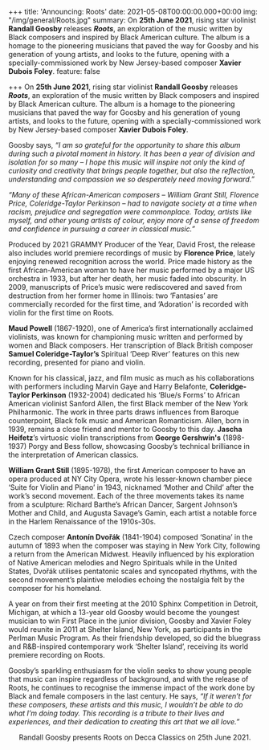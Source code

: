 +++
title: 'Announcing: Roots'
date: 2021-05-08T00:00:00.000+00:00
img: "/img/general/Roots.jpg"
summary: On **25th June 2021**, rising star violinist **Randall Goosby** releases
  _**Roots**_, an exploration of the music written by Black composers and inspired
  by Black American culture. The album is a homage to the pioneering musicians that
  paved the way for Goosby and his generation of young artists, and looks to the future,
  opening with a specially-commissioned work by New Jersey-based composer **Xavier
  Dubois Foley**.
feature: false

+++
On **25th June 2021**, rising star violinist **Randall Goosby** releases _**Roots**_, an exploration of the music written by Black composers and inspired by Black American culture. The album is a homage to the pioneering musicians that paved the way for Goosby and his generation of young artists, and looks to the future, opening with a specially-commissioned work by New Jersey-based composer **Xavier Dubois Foley**. 

Goosby says, _“I am so grateful for the opportunity to share this album during such a pivotal moment in history. It has been a year of division and isolation for so many – I hope this music will inspire not only the kind of curiosity and creativity that brings people together, but also the reflection, understanding and compassion we so desperately need moving forward.”_

_“Many of these African-American composers – William Grant Still, Florence Price, Coleridge-Taylor Perkinson – had to navigate society at a time when racism, prejudice and segregation were commonplace. Today, artists like myself, and other young artists of colour, enjoy more of a sense of freedom and confidence in pursuing a career in classical music.”_

Produced by 2021 GRAMMY Producer of the Year, David Frost, the release also includes world premiere recordings of music by **Florence Price**, lately enjoying renewed recognition across the world. Price made history as the first African-American woman to have her music performed by a major US orchestra in 1933, but after her death, her music faded into obscurity. In 2009, manuscripts of Price’s music were rediscovered and saved from destruction from her former home in Illinois: two ‘Fantasies’ are commercially recorded for the first time, and ‘Adoration’ is recorded with violin for the first time on Roots.

**Maud Powell** (1867-1920), one of America’s first internationally acclaimed violinists, was known for championing music written and performed by women and Black composers. Her transcription of Black British composer **Samuel Coleridge-Taylor’s** Spiritual ‘Deep River’ features on this new recording, presented for piano and violin.

Known for his classical, jazz, and film music as much as his collaborations with performers including Marvin Gaye and Harry Belafonte, **Coleridge-Taylor Perkinson** (1932-2004) dedicated his ‘Blue/s Forms’ to African American violinist Sanford Allen, the first Black member of the New York Philharmonic. The work in three parts draws influences from Baroque counterpoint, Black folk music and American Romanticism. Allen, born in 1939, remains a close friend and mentor to Goosby to this day. **Jascha Heifetz**’s virtuosic violin transcriptions from **George Gershwin's** (1898-1937) Porgy and Bess follow, showcasing Goosby’s technical brilliance in the interpretation of American classics.

**William Grant Still** (1895-1978), the first American composer to have an opera produced at NY City Opera, wrote his lesser-known chamber piece ‘Suite for Violin and Piano’ in 1943, nicknamed ‘Mother and Child’ after the work’s second movement. Each of the three movements takes its name from a sculpture: Richard Barthe’s African Dancer, Sargent Johnson’s Mother and Child, and Augusta Savage’s Gamin, each artist a notable force in the Harlem Renaissance of the 1910s-30s.

Czech composer **Antonín Dvořák** (1841-1904) composed ‘Sonatina’ in the autumn of 1893 when the composer was staying in New York City, following a return from the American Midwest. Heavily influenced by his exploration of Native American melodies and Negro Spirituals while in the United States, Dvořák utilises pentatonic scales and syncopated rhythms, with the second movement’s plaintive melodies echoing the nostalgia felt by the composer for his homeland.

A year on from their first meeting at the 2010 Sphinx Competition in Detroit, Michigan, at which a 13-year old Goosby would become the youngest musician to win First Place in the junior division, Goosby and Xavier Foley would reunite in 2011 at Shelter Island, New York, as participants in the Perlman Music Program. As their friendship developed, so did the bluegrass and R&B-inspired contemporary work ‘Shelter Island’, receiving its world premiere recording on Roots.

Goosby’s sparkling enthusiasm for the violin seeks to show young people that music can inspire regardless of background, and with the release of Roots, he continues to recognise the immense impact of the work done by Black and female composers in the last century. He says, _“If it weren’t for these composers, these artists and this music, I wouldn’t be able to do what I’m doing today. This recording is a tribute to their lives and experiences, and their dedication to creating this art that we all love.”_

<center>Randall Goosby presents Roots on Decca Classics on 25th June 2021.</center>